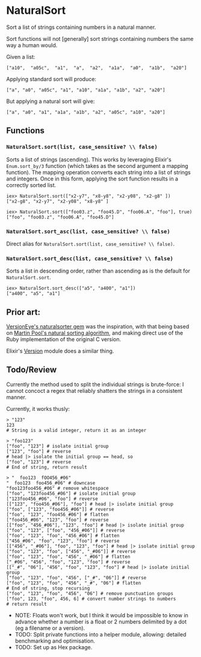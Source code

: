 NaturalSort
===========

Sort a list of strings containing numbers in a natural manner.

Sort functions will not [generally] sort strings containing
numbers the same way a human would.

Given a list:

```
["a10",  "a05c",  "a1",  "a",  "a2",  "a1a",  "a0",  "a1b",  "a20"]
```

Applying standard sort will produce:

```
["a", "a0", "a05c", "a1", "a10", "a1a", "a1b", "a2", "a20"]
```

But applying a natural sort will give:

```
["a", "a0", "a1", "a1a", "a1b", "a2", "a05c", "a10", "a20"]
```

## Functions

### `NaturalSort.sort(list, case_sensitive? \\ false)`

Sorts a list of strings (ascending).
This works by leveraging Elixir's
`Enum.sort_by/3` function (which takes as the second argument
a mapping function). The mapping operation converts each string
into a list of strings and integers. Once in this form, applying
the sort function results in a correctly sorted list.

```
iex> NaturalSort.sort(["x2-y7", "x8-y8", "x2-y08", "x2-g8" ])
["x2-g8", "x2-y7", "x2-y08", "x8-y8" ]

iex> NaturalSort.sort(["foo03.z", "foo45.D", "foo06.A", "foo"], true)
["foo", "foo03.z", "foo06.A", "foo45.D"]
```

### `NaturalSort.sort_asc(list, case_sensitive? \\ false)`

Direct alias for `NaturalSort.sort(list, case_sensitive? \\ false)`.


### `NaturalSort.sort_desc(list, case_sensitive? \\ false)`

Sorts a list in descending order, rather than ascending
as is the default for `NaturalSort.sort`.

```
iex> NaturalSort.sort_desc(["a5", "a400", "a1"])
["a400", "a5", "a1"]
```

## Prior art:

[VersionEye's naturalsorter gem](https://github.com/versioneye/naturalsorter)
was the inspiration, with that being based on
[Martin Pool's natural sorting algorithm](http://sourcefrog.net/projects/natsort/), and making direct use of the Ruby implementation of the original
C version.

Elixir's [Version](https://github.com/elixir-lang/elixir/blob/v1.0.4/lib/elixir/lib/version.ex#L1) module does a similar thing.

## Todo/Review

Currently the method used to split the individual strings
is brute-force: I cannot concoct a regex that reliably
shatters the strings in a consistent manner.

Currently, it works thusly:
```
> "123"
123
# String is a valid integer, return it as an integer

> "foo123"
["foo", "123"] # isolate initial group
["123", "foo"] # reverse
# head |> isolate the initial group == head, so
["foo", "123"] # reverse
# End of string, return result

> "  foo123  fOO456_#06"
"  foo123  foo456_#06" # downcase
"foo123foo456_#06" # remove whitespace
["foo", "123foo456_#06"] # isolate initial group
["123foo456_#06", "foo"] # reverse
[["123", "foo456_#06"], "foo"] # head |> isolate initial group
["foo", ["123", "foo456_#06"]] # reverse
["foo", "123", "foo456_#06"] # flatten
["foo456_#06", "123", "foo"] # reverse
[["foo", "456_#06"], "123", "foo"] # head |> isolate initial group
["foo", "123", ["foo", "456_#06"]] # reverse
["foo", "123", "foo", "456_#06"] # flatten
["456_#06", "foo", "123", "foo"] # reverse
[["456", "_#06"], "foo", "123", "foo"] # head |> isolate initial group
["foo", "123", "foo", ["456", "_#06"]] # reverse
["foo", "123", "foo", "456", "_#06"] # flatten
["_#06", "456", "foo", "123", "foo"] # reverse
[["_#", "06"], "456", "foo", "123", "foo"] # head |> isolate initial group
["foo", "123", "foo", "456", ["_#", "06"]] # reverse
["foo", "123", "foo", "456", "_#", "06"] # flatten
# End of string, stop recursing
["foo", "123", "foo", "456", "06"] # remove punctuation groups
["foo", 123, "foo", 456, 6] # convert number strings to numbers
# return result
```

- NOTE: Floats won't work, but I think it would be impossible to
  know in advance whether a number is a float or 2 numbers
  delimited by a dot (eg a filename or a version).
- TODO: Split private functions into a helper module, allowing:
  detailed benchmarking and optimisation.
- TODO: Set up as Hex package.
